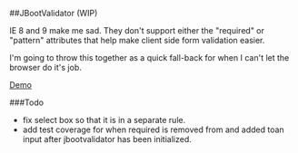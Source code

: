 ##JBootValidator (WIP)

IE 8 and 9 make me sad. They don't support either the "required" or "pattern" attributes that help make client side form validation easier.

I'm going to throw this together as a quick fall-back for when I can't let the browser do it's job.

[Demo](http://benkiefer.github.io/jbootvalidator)

###Todo
 - fix select box so that it is in a separate rule.
 - add test coverage for when required is removed from and added toan input after jbootvalidator has been initialized.